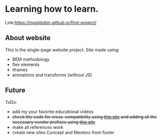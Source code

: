 Learning how to learn. 
=====================
Link:https://mgoldobin.github.io/first-project/

About website
-------------
This is the single-page website project. 
Site made using: 
* BEM methodology 
* flex elements 
* iframes 
* animations and transforms (without JS) 

Future
------
ToDo: 
* add my your favorite educational videos 
* ~~check the code for cross-compatibility using [this site](https://caniuse.com/) and adding all the necessary vendor prefixes using [this site](https://autoprefixer.github.io/ru/)~~ 
* make all references work
* create new sites Concept and Mentors from footer 
